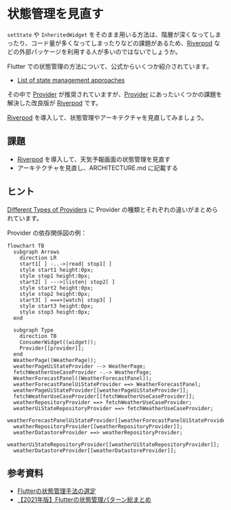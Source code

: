 # 状態管理を見直す

`setState` や `InheritedWidget` をそのまま用いる方法は、階層が深くなってしまったり、コード量が多くなってしまったりなどの課題があるため、[Riverpod]
などの外部パッケージを利用する人が多いのではないでしょうか。

Flutter での状態管理の方法について、公式からいくつか紹介されています。

- [List of state management approaches]

その中で [Provider] が推奨されていますが、[Provider] にあったいくつかの課題を解決した改良版が [Riverpod] です。

[Riverpod] を導入して、状態管理やアーキテクチャを見直してみましょう。

## 課題

- [Riverpod] を導入して、天気予報画面の状態管理を見直す
- アーキテクチャを見直し、ARCHITECTURE.md に記載する

## ヒント

[Different Types of Providers] に Provider の種類とそれぞれの違いがまとめられています。

Provider の依存関係図の例：

```mermaid
flowchart TB
  subgraph Arrows
    direction LR
    start1[ ] -..->|read| stop1[ ]
    style start1 height:0px;
    style stop1 height:0px;
    start2[ ] --->|listen| stop2[ ]
    style start2 height:0px;
    style stop2 height:0px; 
    start3[ ] ===>|watch| stop3[ ]
    style start3 height:0px;
    style stop3 height:0px; 
  end

  subgraph Type
    direction TB
    ConsumerWidget((widget));
    Provider[[provider]];
  end
  WeatherPage((WeatherPage));
  weatherPageUiStateProvider --> WeatherPage;
  fetchWeatherUseCaseProvider -.-> WeatherPage;
  WeatherForecastPanel((WeatherForecastPanel));
  weatherForecastPanelUiStateProvider ==> WeatherForecastPanel;
  weatherPageUiStateProvider[[weatherPageUiStateProvider]];
  fetchWeatherUseCaseProvider[[fetchWeatherUseCaseProvider]];
  weatherRepositoryProvider ==> fetchWeatherUseCaseProvider;
  weatherUiStateRepositoryProvider ==> fetchWeatherUseCaseProvider;
  weatherForecastPanelUiStateProvider[[weatherForecastPanelUiStateProvider]];
  weatherRepositoryProvider[[weatherRepositoryProvider]];
  weatherDatastoreProvider ==> weatherRepositoryProvider;
  weatherUiStateRepositoryProvider[[weatherUiStateRepositoryProvider]];
  weatherDatastoreProvider[[weatherDatastoreProvider]];
```

## 参考資料

- [Flutterの状態管理手法の選定]
- [【2021年版】Flutterの状態管理パターン総まとめ]

<!-- Links -->

[List of state management approaches]: https://docs.flutter.dev/development/data-and-backend/state-mgmt/options

[Provider]: https://pub.dev/packages/provider

[Riverpod]: https://pub.dev/packages/riverpod

[Different Types of Providers]: https://docs-v2.riverpod.dev/docs/concepts/providers/#different-types-of-providers

[Flutterの状態管理手法の選定]: https://medium.com/flutter-jp/state-1daa7fd66b94

[【2021年版】Flutterの状態管理パターン総まとめ]: https://qiita.com/datake914/items/f91acf30a640447c57c8
